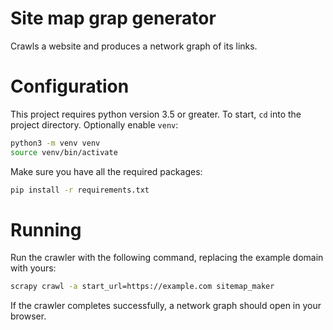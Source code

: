 Site map grap generator
=======================

Crawls a website and produces a network graph of its links.

# Configuration

This project requires python version 3.5 or greater. To start, `cd` into
the project directory. Optionally enable `venv`:

```bash
python3 -m venv venv
source venv/bin/activate
```

Make sure you have all the required packages:

```bash
pip install -r requirements.txt
```

# Running

Run the crawler with the following command, replacing the example domain with
yours:

```bash
scrapy crawl -a start_url=https://example.com sitemap_maker
```

If the crawler completes successfully, a network graph should open in your browser.
